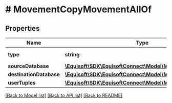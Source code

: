 # # MovementCopyMovementAllOf

## Properties

Name | Type | Description | Notes
------------ | ------------- | ------------- | -------------
**type** | **string** |  | [default to TYPE_COPY]
**sourceDatabase** | [**\Equisoft\SDK\EquisoftConnect\Model\MovementDatabase**](MovementDatabase.md) |  |
**destinationDatabase** | [**\Equisoft\SDK\EquisoftConnect\Model\MovementDatabase**](MovementDatabase.md) |  |
**userTuples** | [**\Equisoft\SDK\EquisoftConnect\Model\MovementUserTuple[]**](MovementUserTuple.md) |  |

[[Back to Model list]](../../README.md#models) [[Back to API list]](../../README.md#endpoints) [[Back to README]](../../README.md)
